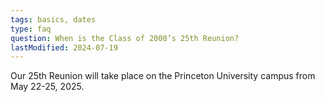 ```yaml
---
tags: basics, dates
type: faq
question: When is the Class of 2000’s 25th Reunion?
lastModified: 2024-07-19
---
```


Our 25th Reunion will take place on the Princeton University campus from May 22-25, 2025.
